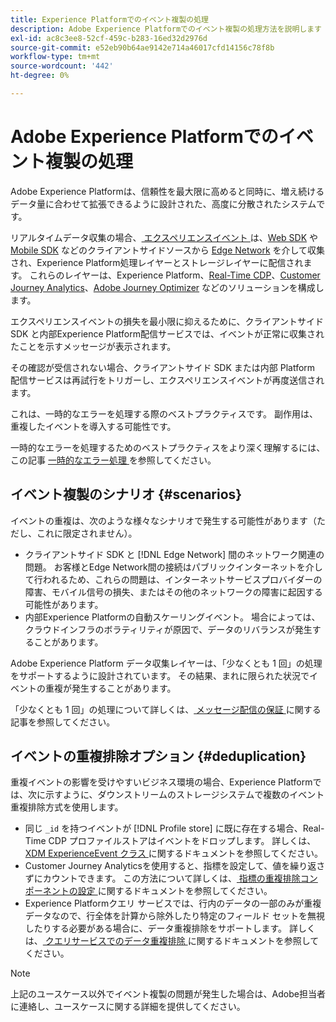 ```yaml
---
title: Experience Platformでのイベント複製の処理
description: Adobe Experience Platformでのイベント複製の処理方法を説明します
exl-id: ac8c3ee8-52cf-459c-b283-16ed32d2976d
source-git-commit: e52eb90b64ae9142e714a46017cfd14156c78f8b
workflow-type: tm+mt
source-wordcount: '442'
ht-degree: 0%

---
```


# Adobe Experience Platformでのイベント複製の処理

Adobe Experience Platformは、信頼性を最大限に高めると同時に、増え続けるデータ量に合わせて拡張できるように設計された、高度に分散されたシステムです。

リアルタイムデータ収集の場合、[ エクスペリエンスイベント ](../xdm/classes/experienceevent.md) は、[Web SDK](../web-sdk/home.md) や [Mobile SDK](https://developer.adobe.com/client-sdks/home/) などのクライアントサイドソースから [Edge Network](../web-sdk/home.md#edge-network) を介して収集され、Experience Platform処理レイヤーとストレージレイヤーに配信されます。 これらのレイヤーは、Experience Platform、[Real-Time CDP](../rtcdp/home.md)、[Customer Journey Analytics](https://experienceleague.adobe.com/docs/analytics-platform/using/cja-overview/cja-overview.html?lang=ja)、[Adobe Journey Optimizer](https://experienceleague.adobe.com/docs/journey-optimizer/using/ajo-home.html?lang=ja) などのソリューションを構成します。

エクスペリエンスイベントの損失を最小限に抑えるために、クライアントサイド SDK と内部Experience Platform配信サービスでは、イベントが正常に収集されたことを示すメッセージが表示されます。

その確認が受信されない場合、クライアントサイド SDK または内部 Platform 配信サービスは再試行をトリガーし、エクスペリエンスイベントが再度送信されます。

これは、一時的なエラーを処理する際のベストプラクティスです。 副作用は、重複したイベントを導入する可能性です。

一時的なエラーを処理するためのベストプラクティスをより深く理解するには、この記事 [ 一時的なエラー処理 ](https://learn.microsoft.com/en-us/azure/architecture/best-practices/transient-faults) を参照してください。

## イベント複製のシナリオ {#scenarios}

イベントの重複は、次のような様々なシナリオで発生する可能性があります（ただし、これに限定されません）。

* クライアントサイド SDK と [!DNL Edge Network] 間のネットワーク関連の問題。 お客様とEdge Network間の接続はパブリックインターネットを介して行われるため、これらの問題は、インターネットサービスプロバイダーの障害、モバイル信号の損失、またはその他のネットワークの障害に起因する可能性があります。
* 内部Experience Platformの自動スケーリングイベント。 場合によっては、クラウドインフラのボラティリティが原因で、データのリバランスが発生することがあります。

Adobe Experience Platform データ収集レイヤーは、「少なくとも 1 回」の処理をサポートするように設計されています。 その結果、まれに限られた状況でイベントの重複が発生することがあります。

「少なくとも 1 回」の処理について詳しくは、[ メッセージ配信の保証 ](https://docs.confluent.io/kafka/design/delivery-semantics.html) に関する記事を参照してください。

## イベントの重複排除オプション {#deduplication}

重複イベントの影響を受けやすいビジネス環境の場合、Experience Platformでは、次に示すように、ダウンストリームのストレージシステムで複数のイベント重複排除方式を使用します。

* 同じ `_id` を持つイベントが [!DNL Profile store] に既に存在する場合、Real-Time CDP プロファイルストアはイベントをドロップします。 詳しくは、[XDM ExperienceEvent クラス ](../xdm/classes/experienceevent.md) に関するドキュメントを参照してください。
* Customer Journey Analyticsを使用すると、指標を設定して、値を繰り返さずにカウントできます。 この方法について詳しくは、[ 指標の重複排除コンポーネントの設定 ](https://experienceleague.adobe.com/docs/analytics-platform/using/cja-dataviews/component-settings/metric-deduplication.html?lang=ja) に関するドキュメントを参照してください。
* Experience Platformクエリ サービスでは、行内のデータの一部のみが重複データなので、行全体を計算から除外したり特定のフィールド セットを無視したりする必要がある場合に、データ重複排除をサポートします。 詳しくは、[ クエリサービスでのデータ重複排除 ](../query-service/key-concepts/deduplication.md) に関するドキュメントを参照してください。

>[!NOTE]
>
>上記のユースケース以外でイベント複製の問題が発生した場合は、Adobe担当者に連絡し、ユースケースに関する詳細を提供してください。
